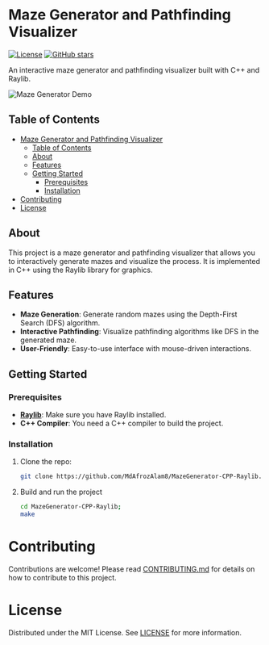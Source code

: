 # Maze Generator and Pathfinding Visualizer

[![License](https://img.shields.io/badge/License-MIT-blue.svg)](LICENSE)
[![GitHub stars](https://img.shields.io/github/stars/MdAfrozAlam8/MazeGenerator-CPP-Raylib.svg?style=flat&label=Star)](https://github.com/MdAfrozAlam8/MazeGenerator-CPP-Raylib/stargazers)

An interactive maze generator and pathfinding visualizer built with C++ and Raylib.

![Maze Generator Demo](./assets/mazeGenerator.gif)

## Table of Contents

- [Maze Generator and Pathfinding Visualizer](#maze-generator-and-pathfinding-visualizer)
  - [Table of Contents](#table-of-contents)
  - [About](#about)
  - [Features](#features)
  - [Getting Started](#getting-started)
    - [Prerequisites](#prerequisites)
    - [Installation](#installation)
- [Contributing](#contributing)
- [License](#license)

## About

This project is a maze generator and pathfinding visualizer that allows you to interactively generate mazes and visualize the process. It is implemented in C++ using the Raylib library for graphics.

## Features

- **Maze Generation**: Generate random mazes using the Depth-First Search (DFS) algorithm.
- **Interactive Pathfinding**: Visualize pathfinding algorithms like DFS in the generated maze.
- **User-Friendly**: Easy-to-use interface with mouse-driven interactions.

## Getting Started

### Prerequisites

- **[Raylib](https://www.raylib.com/)**: Make sure you have Raylib installed.
- **C++ Compiler**: You need a C++ compiler to build the project.

### Installation

1. Clone the repo:

   ```sh
   git clone https://github.com/MdAfrozAlam8/MazeGenerator-CPP-Raylib.git

2. Build and run the project

   ```sh
   cd MazeGenerator-CPP-Raylib;
   make

# Contributing

Contributions are welcome! Please read [CONTRIBUTING.md](./CONTRIBUTING.md) for details on how to contribute to this project.

# License

Distributed under the MIT License. See [LICENSE](./LICENSE) for more information.
